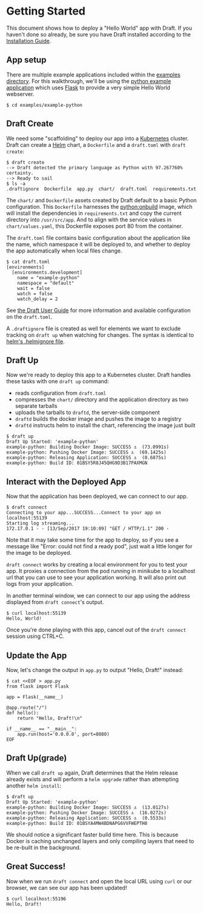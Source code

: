 # Getting Started

This document shows how to deploy a "Hello World" app with Draft. If you haven't done so already, be sure you have Draft installed according to the [Installation Guide][Installation Guide].

## App setup

There are multiple example applications included within the [examples directory](../examples). For this walkthrough, we'll be using the [python example application](../examples/example-python) which uses [Flask](http://flask.pocoo.org/) to provide a very simple Hello World webserver.

```shell
$ cd examples/example-python
```

## Draft Create

We need some "scaffolding" to deploy our app into a [Kubernetes](https://kubernetes.io/) cluster. Draft can create a [Helm](https://helm.sh/) chart, a `Dockerfile` and a `draft.toml` with `draft create`:

```shell
$ draft create
--> Draft detected the primary language as Python with 97.267760% certainty.
--> Ready to sail
$ ls -a
.draftignore  Dockerfile  app.py  chart/  draft.toml  requirements.txt
```

The `chart/` and `Dockerfile` assets created by Draft default to a basic Python configuration. This `Dockerfile` harnesses the [python:onbuild](https://hub.docker.com/_/python/) image, which will install the dependencies in `requirements.txt` and copy the current directory into `/usr/src/app`. And to align with the service values in `chart/values.yaml`, this Dockerfile exposes port 80 from the container.

The `draft.toml` file contains basic configuration about the application like the name, which namespace it will be deployed to, and whether to deploy the app automatically when local files change.

```shell
$ cat draft.toml
[environments]
  [environments.development]
    name = "example-python"
    namespace = "default"
    wait = false
    watch = false
    watch_delay = 2
```

See [the Draft User Guide](user-guide.md) for more information and available configuration on the `draft.toml`.

A `.draftignore` file is created as well for elements we want to exclude tracking on `draft up` when watching for changes. The syntax is identical to [helm's .helmignore file](https://github.com/kubernetes/helm/blob/master/pkg/repo/repotest/testdata/examplechart/.helmignore).

## Draft Up

Now we're ready to deploy this app to a Kubernetes cluster. Draft handles these tasks with one `draft up` command:

- reads configuration from `draft.toml`
- compresses the `chart/` directory and the application directory as two separate tarballs
- uploads the tarballs to `draftd`, the server-side component
- `draftd` builds the docker image and pushes the image to a registry
- `draftd` instructs helm to install the chart, referencing the image just built

```shell
$ draft up
Draft Up Started: 'example-python'
example-python: Building Docker Image: SUCCESS ⚓  (73.0991s)
example-python: Pushing Docker Image: SUCCESS ⚓  (69.1425s)
example-python: Releasing Application: SUCCESS ⚓  (0.6875s)
example-python: Build ID: 01BSY5R8J45QHG9D3B17PAXMGN
```

## Interact with the Deployed App

Now that the application has been deployed, we can connect to our app.

```shell
$ draft connect
Connecting to your app...SUCCESS...Connect to your app on localhost:55139
Starting log streaming...
172.17.0.1 - - [13/Sep/2017 19:10:09] "GET / HTTP/1.1" 200 -
```

Note that it may take some time for the app to deploy, so if you see a message like "Error: could not find a ready pod", just wait a little longer for the image to be deployed.

`draft connect` works by creating a local environment for you to test your app. It proxies a connection from the pod running in minikube to a localhost url that you can use to see your application working. It will also print out logs from your application.

In another terminal window, we can connect to our app using the address displayed from `draft connect`'s output.

```shell
$ curl localhost:55139
Hello, World!
```

Once you're done playing with this app, cancel out of the `draft connect` session using CTRL+C.

## Update the App

Now, let's change the output in `app.py` to output "Hello, Draft!" instead:

```shell
$ cat <<EOF > app.py
from flask import Flask

app = Flask(__name__)

@app.route("/")
def hello():
    return "Hello, Draft!\n"

if __name__ == "__main__":
    app.run(host='0.0.0.0', port=8080)
EOF
```

## Draft Up(grade)

When we call `draft up` again, Draft determines that the Helm release already exists and will perform a `helm upgrade` rather than attempting another `helm install`:

```shell
$ draft up
Draft Up Started: 'example-python'
example-python: Building Docker Image: SUCCESS ⚓  (13.0127s)
example-python: Pushing Docker Image: SUCCESS ⚓  (16.0272s)
example-python: Releasing Application: SUCCESS ⚓  (0.5533s)
example-python: Build ID: 01BSYA4MW4BDNAPG6VVFWEPTH8
```

We should notice a significant faster build time here. This is because Docker is caching unchanged
layers and only compiling layers that need to be re-built in the background.

## Great Success!

Now when we run `draft connect` and open the local URL using `curl` or our browser, we can see our app has been updated!

```shell
$ curl localhost:55196
Hello, Draft!
```


[Installation Guide]: install.md
[Helm]: https://github.com/kubernetes/helm
[Kubernetes]: https://kubernetes.io/
[Python]: https://www.python.org/
